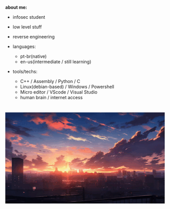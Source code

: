 **about me:**

  - infosec student
  - low level stuff
  - reverse engineering
    
- languages:
  
    - pt-br(native)
    - en-us(intermediate / still learning)

- tools/techs:
  
  - C++ / Assembly / Python / C 
  - Linux(debian-based) / Windows / Powershell
  - Micro editor / VScode / Visual Studio
  - human brain / internet access 

#
![sunset](sunset.gif)
#



